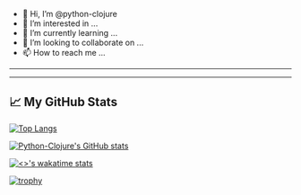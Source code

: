 - 👋 Hi, I’m @python-clojure
- 👀 I’m interested in ...
- 🌱 I’m currently learning ...
- 💞️ I’m looking to collaborate on ...
- 📫 How to reach me ...

---


</div>

---


## &#x1f4c8; My GitHub Stats

[![Top Langs](https://github-readme-stats.vercel.app/api/top-langs/?username=python-clojure&hide=java,html,css&theme=radical)](https://github.com/anuraghazra/github-readme-stats)

[![Python-Clojure's GitHub stats](https://github-readme-stats.vercel.app/api?username=python-clojure&theme=radical)](https://github.com/anuraghazra/github-readme-stats)

[![<>'s wakatime stats](https://github-readme-stats.vercel.app/api/wakatime?username=python_clojure)](https://github.com/anuraghazra/github-readme-stats)

[![trophy](https://github-profile-trophy.vercel.app/?username=python-clojure&theme=nord&column=7)](https://github.com/ryo-ma/github-profile-trophy)
